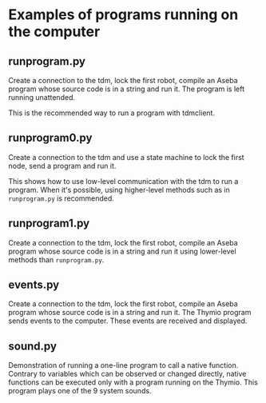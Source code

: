 # Examples of programs running on the computer

## runprogram.py

Create a connection to the tdm, lock the first robot, compile an Aseba program whose source code is in a string and run it. The program is left running unattended.

This is the recommended way to run a program with tdmclient.

## runprogram0.py

Create a connection to the tdm and use a state machine to lock the first node, send a program and run it.

This shows how to use low-level communication with the tdm to run a program. When it's possible, using higher-level methods such as in `runprogram.py` is recommended.

## runprogram1.py

Create a connection to the tdm, lock the first robot, compile an Aseba program whose source code is in a string and run it using lower-level methods than `runprogram.py`.

## events.py

Create a connection to the tdm, lock the first robot, compile an Aseba program whose source code is in a string and run it. The Thymio program sends events to the computer. These events are received and displayed.

## sound.py

Demonstration of running a one-line program to call a native function. Contrary to variables which can be observed or changed directly, native functions can be executed only with a program running on the Thymio. This program plays one of the 9 system sounds.
